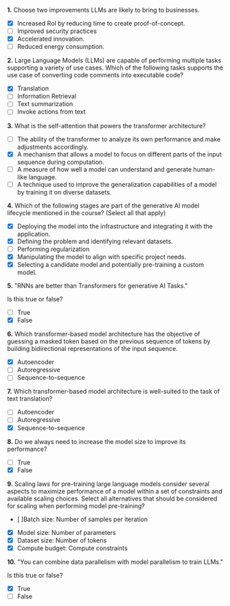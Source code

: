 **1.** Choose two improvements LLMs are likely to bring to businesses.
- [x] Increased RoI by reducing time to create proof-of-concept.
- [ ] Improved security practices
- [x] Accelerated innovation.
- [ ] Reduced energy consumption.

**2.** Large Language Models (LLMs) are capable of performing multiple tasks supporting a variety of use cases. Which of the following tasks supports the use case of converting code comments into executable code?
- [x] Translation
- [ ] Information Retrieval
- [ ] Text summarization
- [ ] Invoke actions from text

**3.** What is the self-attention that powers the transformer architecture?
- [ ] The ability of the transformer to analyze its own performance and make adjustments accordingly.
- [x] A mechanism that allows a model to focus on different parts of the input sequence during computation.
- [ ] A measure of how well a model can understand and generate human-like language.
- [ ] A technique used to improve the generalization capabilities of a model by training it on diverse datasets.

**4.** Which of the following stages are part of the generative AI model lifecycle mentioned in the course? (Select all that apply)
- [x] Deploying the model into the infrastructure and integrating it with the application.
- [x] Defining the problem and identifying relevant datasets.
- [ ] Performing regularization
- [x] Manipulating the model to align with specific project needs.
- [x] Selecting a candidate model and potentially pre-training a custom model.

**5.** "RNNs are better than Transformers for generative AI Tasks."

Is this true or false?
- [ ] True
- [x] False

**6.** Which transformer-based model architecture has the objective of guessing a masked token based on the previous sequence of tokens by building bidirectional representations of the input sequence.
- [x] Autoencoder
- [ ] Autoregressive
- [ ] Sequence-to-sequence

**7.** Which transformer-based model architecture is well-suited to the task of text translation?
- [ ] Autoencoder
- [ ] Autoregressive
- [x] Sequence-to-sequence

**8.** Do we always need to increase the model size to improve its performance?
- [ ] True
- [x] False

**9.** Scaling laws for pre-training large language models consider several aspects to maximize performance of a model within a set of constraints and available scaling choices. Select all alternatives that should be considered for scaling when performing model pre-training?
- [ ]Batch size: Number of samples per iteration 
- [x] Model size: Number of parameters
- [x] Dataset size: Number of tokens
- [x] Compute budget: Compute constraints

**10.** "You can combine data parallelism with model parallelism to train LLMs."

Is this true or false?
- [x] True
- [ ] False
